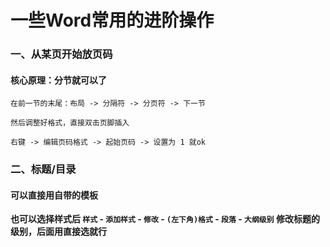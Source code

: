 一些Word常用的进阶操作
=
### 一、从某页开始放页码
#### 核心原理：分节就可以了
    在前一节的末尾：布局 -> 分隔符 -> 分页符 -> 下一节

    然后调整好格式，直接双击页脚插入
    
    右键 -> 编辑页码格式 -> 起始页码 -> 设置为 1 就ok

### 二、标题/目录
#### 可以直接用自带的模板
**也可以选择样式后 `样式` - `添加样式` - `修改` - `(左下角)格式` - `段落` - `大纲级别` 修改标题的级别，后面用直接选就行**